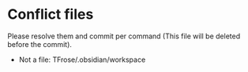 # Conflict files
Please resolve them and commit per command (This file will be deleted before the commit).
- Not a file: TFrose/.obsidian/workspace